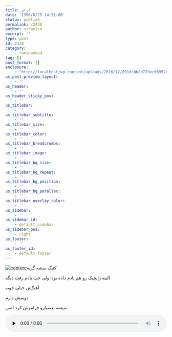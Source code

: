 ```yaml
---
title: آرام
date: '1396/6/25 14:51:00'
status: publish
permalink: /2438
author: straxico
excerpt: ''
type: post
id: 2438
category:
    - rominamood
tag: []
post_format: []
enclosure:
    - "http://localhost/wp-content/uploads/2016/12/891dcbb8d729ec08952c30af7debf2f8.mp3\r\n3485080\r\naudio/mpeg\r\n"
us_post_preview_layout:
    - ''
us_header:
    - ''
us_header_sticky_pos:
    - ''
us_titlebar:
    - ''
us_titlebar_subtitle:
    - ''
us_titlebar_size:
    - ''
us_titlebar_color:
    - ''
us_titlebar_breadcrumbs:
    - ''
us_titlebar_image:
    - ''
us_titlebar_bg_size:
    - ''
us_titlebar_bg_repeat:
    - ''
us_titlebar_bg_position:
    - ''
us_titlebar_bg_parallax:
    - ''
us_titlebar_overlay_color:
    - ''
us_sidebar:
    - ''
us_sidebar_id:
    - default_sidebar
us_sidebar_pos:
    - right
us_footer:
    - ''
us_footer_id:
    - default-footer
---
```

[![capture](../../uploads/2016/12/Capture-282x300.png)](http://localhost/wp-content/uploads/2016/12/Capture.png)کتیگ میشه گربه

البته زایچیک رو هم یادم داده بودا ولی خب یادم رفت دیگه

آهنگش خیلی خوبه

دوسش دارم

نمیشه بعضیارو فراموش کرد اصن

<audio class="wp-audio-shortcode" controls="controls" id="audio-3164-10" preload="none" style="width: 100%;"><source src="http://localhost/wp-content/uploads/2016/12/891dcbb8d729ec08952c30af7debf2f8.mp3?_=10" type="audio/mpeg"></source><http://localhost/wp-content/uploads/2016/12/891dcbb8d729ec08952c30af7debf2f8.mp3></audio>